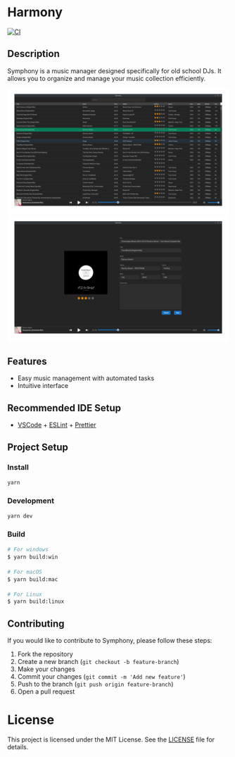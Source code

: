 # Harmony

[![CI](https://github.com/jvegaf/harmony/actions/workflows/ci.yml/badge.svg)](https://github.com/jvegaf/harmony/actions/workflows/ci.yml)

## Description

Symphony is a music manager designed specifically for old school DJs. It allows you to organize and manage your music collection efficiently.

![harmony main](./img/harmony1.png) ![harmony track edition](./img/harmony2.png)

## Features

- Easy music management with automated tasks
- Intuitive interface

## Recommended IDE Setup

- [VSCode](https://code.visualstudio.com/) + [ESLint](https://marketplace.visualstudio.com/items?itemName=dbaeumer.vscode-eslint) + [Prettier](https://marketplace.visualstudio.com/items?itemName=esbenp.prettier-vscode)

## Project Setup

### Install

```bash
yarn
```

### Development

```bash
yarn dev
```

### Build

```bash
# For windows
$ yarn build:win

# For macOS
$ yarn build:mac

# For Linux
$ yarn build:linux
```

## Contributing

If you would like to contribute to Symphony, please follow these steps:

1. Fork the repository
2. Create a new branch (`git checkout -b feature-branch`)
3. Make your changes
4. Commit your changes (`git commit -m 'Add new feature'`)
5. Push to the branch (`git push origin feature-branch`)
6. Open a pull request

# License

This project is licensed under the MIT License. See the [LICENSE](LICENSE) file for details.

